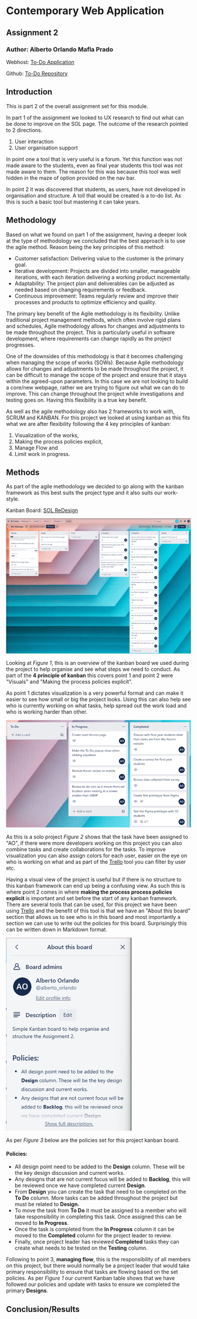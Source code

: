 # Contemporary Web Application
## Assignment 2

### Author: Alberto Orlando Mafla Prado

Webhost: [To-Do Application](https://todolist-crud-bbd52.web.app/)

Github: [To-Do Repository](https://github.com/A0M0305/todolist_app.git)

## Introduction

This is part 2 of the overall assignment set for this module.

In part 1 of the assignment we looked to UX research to find out what can be done to improve on the SOL page. The outcome of the research pointed to 2 directions.

1. User interaction
2. User organisation support

In point one a tool that is very useful is a forum. Yet this function was not made aware to the students, even as final year students this tool was not made aware to them. The reason for this was because this tool was well hidden in the maze of option provided on the nav bar.

In point 2 it was discovered that students, as users, have not developed in organisation and structure. A toll that would be created is a to-do list. As this is such a basic tool but mastering it can take years.

## Methodology

Based on what we found on part 1 of the assignment, having a deeper look at the type of methodology we concluded that the best approach is to use the agile method. Reason being the key principles of this method:
* Customer satisfaction: Delivering value to the customer is the primary goal.
* Iterative development: Projects are divided into smaller, manageable iterations, with each iteration delivering a working product incrementally.
* Adaptability: The project plan and deliverables can be adjusted as needed based on changing requirements or feedback.
* Continuous improvement: Teams regularly review and improve their processes and products to optimize efficiency and quality.

The primary key benefit of the Agile methodology is its flexibility. Unlike traditional project management methods, which often involve rigid plans and schedules, Agile methodology allows for changes and adjustments to be made throughout the project. This is particularly useful in software development, where requirements can change rapidly as the project progresses.

One of the downsides of this methodology is that it becomes challenging when managing the scope of works (SOWs). Because Agile methodology allows for changes and adjustments to be made throughout the project, it can be difficult to manage the scope of the project and ensure that it stays within the agreed-upon parameters. In this case we are not looking to build a core/new webpage, rather we are trying to figure out what we can do to improve. This can change throughout the project while investigations and testing goes on. Having this flexibility is a true key benefit.

As well as the agile methodology also has 2 frameworks to work with, SCRUM and KANBAN. For this project we looked at using kanban as this fits what we are after flexibility following the 4 key principles of kanban:
1. Visualization of the works,
2. Making the process policies explicit,
3. Manage Flow and
4. Limit work in progress.

## Methods

As part of the agile methodology we decided to go along with the kanban framework as this best suits the project type and it also suits our work-style.

Kanban Board: [SOL ReDesign](https://trello.com/invite/b/oYmTzJ80/ATTIcfb2e444d412106a21cde43b77f680e696962331/sol-redesign)

![TrelloKanban](/src/md/KanbanBoard.png "Figure 1 - Trello Kanban")

Looking at _Figure 1_, this is an overview of the kanban board we used during the project to help organise and see what steps we need to conduct. As part of the __4 principle of kanban__ this covers point 1 and point 2 were "Visuals" and "Making the process policies explicit".

As point 1 dictates visualization is a very powerful format and can make it easier to see how small or big the project looks. Using this can also help see who is currently working on what tasks, help spread out the work load and who is working harder than other.

![AssignedTasks](/src/md/VisualizationExample.png "Figure 2 - Task Assignment")

As this is a solo project _Figure 2_ shows that the task have been assigned to "AO", if there were more developers working on this project you can also combine tasks and create collaborations for the tasks. To improve visualization you can also assign colors for each user, easier on the eye on who is working on what and as part of the [Trello](trello.com) tool you can filter by user etc.

Having a visual view of the project is useful but if there is no structure to this kanban framework can end up being a confusing view. As such this is where point 2 comes in where __making the process process policies explicit__ is important and set before the start of any kanban framework. There are several tools that can be used, for this project we have been using [Trello](trello.com) and the benefit of this tool is that we have an "About this board" section that allows us to see who is in this board and most importantly a section we can use to write out the policies for this board. Surprisingly this can be written down in Markdown format.

![](src/md/BoardPolicies.png "Figure 3 - Policies set for Trello board")

As per _Figure 3_ below are the policies set for this project kanban board.

#### Policies:

- All design point need to be added to the **Design** column. These  will be the key design discussion and current works.
- Any designs that are not current focus will be added to **Backlog**, this will be reviewed once we have completed current **Design**.
- From **Design** you can create the task that need to be completed on the **To Do** column. More tasks can be added throughout the project but must be related to **Design.**
- To move the task from **To Do** it must be assigned to a member who will take responsibility in completing this task. Once assigned this can be moved to **In Progress**.
- Once the task is completed from the **In Progress** column it can be moved to the **Completed** column for the project leader to review.
- Finally, once project leader has reviewed **Completed** tasks they can create what needs to be tested on the **Testing** column.

Following to point 3, __managing flow__, this is the responsibility of all members on this project,  but there would normally be a project leader that would take primary responsibility to ensure that tasks are flowing based on the set policies. As per _Figure 1_ our current Kanban table shows that we have followed our policies and update with tasks to ensure we completed the primary __Designs__. 

## Conclusion/Results


